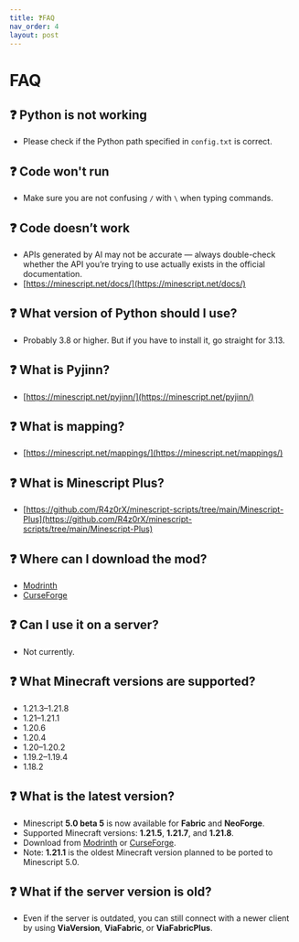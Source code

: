 ```yaml
---
title: ❓FAQ
nav_order: 4
layout: post
---
```


# FAQ

## ❓️ Python is not working

- Please check if the Python path specified in `config.txt` is correct.

## ❓️ Code won't run

- Make sure you are not confusing `/` with `\` when typing commands.

## ❓️ Code doesn’t work

- APIs generated by AI may not be accurate — always double-check whether the API you’re trying to use actually exists in the official documentation.
- [https://minescript.net/docs/](https://minescript.net/docs/)

## ❓️ What version of Python should I use?

- Probably 3.8 or higher. But if you have to install it, go straight for 3.13.

## ❓️ What is Pyjinn?

- [https://minescript.net/pyjinn/](https://minescript.net/pyjinn/)

## ❓️ What is mapping?

- [https://minescript.net/mappings/](https://minescript.net/mappings/)

## ❓️ What is Minescript Plus?

- [https://github.com/R4z0rX/minescript-scripts/tree/main/Minescript-Plus](https://github.com/R4z0rX/minescript-scripts/tree/main/Minescript-Plus)

## ❓️ Where can I download the mod?

- [Modrinth](https://modrinth.com/mod/minescript)  
- [CurseForge](https://www.curseforge.com/minecraft/mc-mods/minescript)

## ❓️ Can I use it on a server?

- Not currently.

## ❓️ What Minecraft versions are supported?

- 1.21.3–1.21.8  
- 1.21–1.21.1  
- 1.20.6  
- 1.20.4  
- 1.20–1.20.2  
- 1.19.2–1.19.4  
- 1.18.2

## ❓️ What is the latest version?

- Minescript **5.0 beta 5** is now available for **Fabric** and **NeoForge**.  
- Supported Minecraft versions: **1.21.5**, **1.21.7**, and **1.21.8**.  
- Download from [Modrinth](https://modrinth.com/mod/minescript) or [CurseForge](https://www.curseforge.com/minecraft/mc-mods/minescript).  
- Note: **1.21.1** is the oldest Minecraft version planned to be ported to Minescript 5.0.


<!-- ## ❓️ How can I enable autocomplete in VS Code?

- Use PyCharm for the best experience.  
- In VS Code, go to Settings (`Ctrl+,`) → `python.analysis.extraPaths` and add the Minescript library path (`minescript/system/lib`).   -->

## ❓️ What if the server version is old?

- Even if the server is outdated, you can still connect with a newer client by using **ViaVersion**, **ViaFabric**, or **ViaFabricPlus**.
